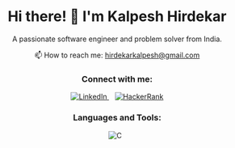 <!-- Title -->
<h1 align="center">Hi there! 👋 I'm Kalpesh Hirdekar</h1>

<!-- Introduction -->
<p align="center">A passionate software engineer and problem solver from India.</p>

<!-- Contact -->
<p align="center">📫 How to reach me: <a href="mailto:hirdekarkalpesh@gmail.com">hirdekarkalpesh@gmail.com</a></p>

<!-- Social Media Links -->
<h3 align="center">Connect with me:</h3>
<p align="center">
  <a href="https://www.linkedin.com/in/kalpesh-hirdekar-84211b198" target="_blank">
    <img src="https://img.shields.io/badge/LinkedIn-0077B5?style=for-the-badge&logo=linkedin&logoColor=white" alt="LinkedIn" />
  </a>&nbsp;&nbsp;
  <a href="https://www.hackerrank.com/profile/hirdekarkalpesh" target="_blank">
    <img src="https://img.shields.io/badge/HackerRank-2EC866?style=for-the-badge&logo=hackerrank&logoColor=white" alt="HackerRank" />
  </a>
</p>

<!-- Languages and Tools -->
<h3 align="center">Languages and Tools:</h3>
<p align="center">
  <img src="https://img.shields.io/badge/C-00599C?style=for-the-badge&logo=c&logoColor=white" alt="C" />&nbsp;&nbsp;
  <img src="https://img.shields.io/badge/C++-00599C?style=for-the-badge&
